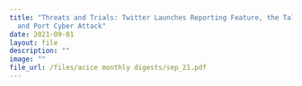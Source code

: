```yaml
---
title: "Threats and Trials: Twitter Launches Reporting Feature, the Taliban Ban
  and Port Cyber Attack"
date: 2021-09-01
layout: file
description: ""
image: ""
file_url: /files/acice monthly digests/sep_21.pdf
---
```

